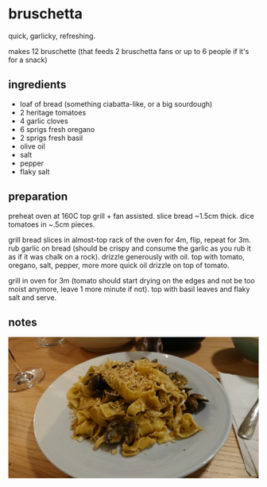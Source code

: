 # bruschetta

quick, garlicky, refreshing.

makes 12 bruschette (that feeds 2 bruschetta fans or up to 6 people if it's for a snack)

## ingredients

- loaf of bread (something ciabatta-like, or a big sourdough)
- 2 heritage tomatoes
- 4 garlic cloves
- 6 sprigs fresh oregano
- 2 sprigs fresh basil
- olive oil
- salt
- pepper
- flaky salt

## preparation

preheat oven at 160C top grill + fan assisted. slice bread ~1.5cm thick. dice tomatoes in ~.5cm pieces.

grill bread slices in almost-top rack of the oven for 4m, flip, repeat for 3m. rub garlic on bread (should be crispy and consume the garlic as you rub it as if it was chalk on a rock). drizzle generously with oil. top with tomato, oregano, salt, pepper, more more quick oil drizzle on top of tomato.

grill in oven for 3m (tomato should start drying on the edges and not be too moist anymore, leave 1 more minute if not). top with basil leaves and flaky salt and serve.

## notes

![alt text](https://github.com/caligin/actual-cookbook/blob/master/img/clam-linguine.jpg "made 6 at first, then 6 more because it was too good not to!")